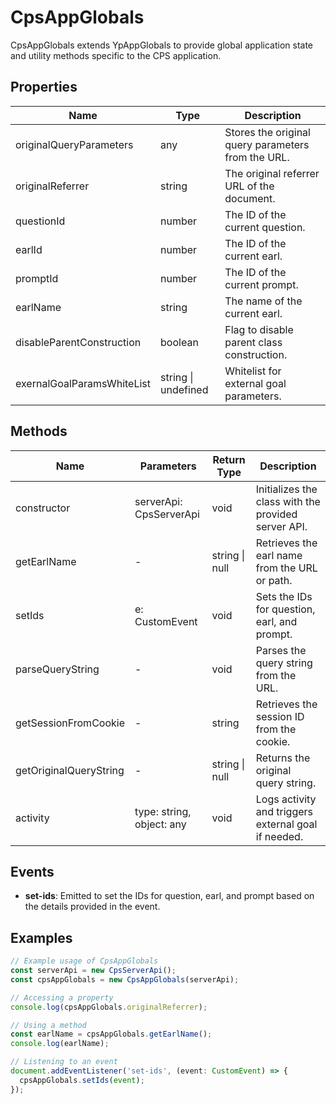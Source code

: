 # CpsAppGlobals

CpsAppGlobals extends YpAppGlobals to provide global application state and utility methods specific to the CPS application.

## Properties

| Name                          | Type                      | Description                                       |
|-------------------------------|---------------------------|---------------------------------------------------|
| originalQueryParameters       | any                       | Stores the original query parameters from the URL.|
| originalReferrer              | string                    | The original referrer URL of the document.        |
| questionId                    | number                    | The ID of the current question.                   |
| earlId                        | number                    | The ID of the current earl.                       |
| promptId                      | number                    | The ID of the current prompt.                     |
| earlName                      | string                    | The name of the current earl.                     |
| disableParentConstruction     | boolean                   | Flag to disable parent class construction.        |
| exernalGoalParamsWhiteList    | string \| undefined       | Whitelist for external goal parameters.           |

## Methods

| Name                  | Parameters                | Return Type | Description                                         |
|-----------------------|---------------------------|-------------|-----------------------------------------------------|
| constructor           | serverApi: CpsServerApi   | void        | Initializes the class with the provided server API. |
| getEarlName           | -                         | string \| null | Retrieves the earl name from the URL or path.       |
| setIds                | e: CustomEvent            | void        | Sets the IDs for question, earl, and prompt.        |
| parseQueryString      | -                         | void        | Parses the query string from the URL.               |
| getSessionFromCookie  | -                         | string      | Retrieves the session ID from the cookie.           |
| getOriginalQueryString| -                         | string \| null | Returns the original query string.                  |
| activity              | type: string, object: any | void        | Logs activity and triggers external goal if needed. |

## Events

- **set-ids**: Emitted to set the IDs for question, earl, and prompt based on the details provided in the event.

## Examples

```typescript
// Example usage of CpsAppGlobals
const serverApi = new CpsServerApi();
const cpsAppGlobals = new CpsAppGlobals(serverApi);

// Accessing a property
console.log(cpsAppGlobals.originalReferrer);

// Using a method
const earlName = cpsAppGlobals.getEarlName();
console.log(earlName);

// Listening to an event
document.addEventListener('set-ids', (event: CustomEvent) => {
  cpsAppGlobals.setIds(event);
});
```